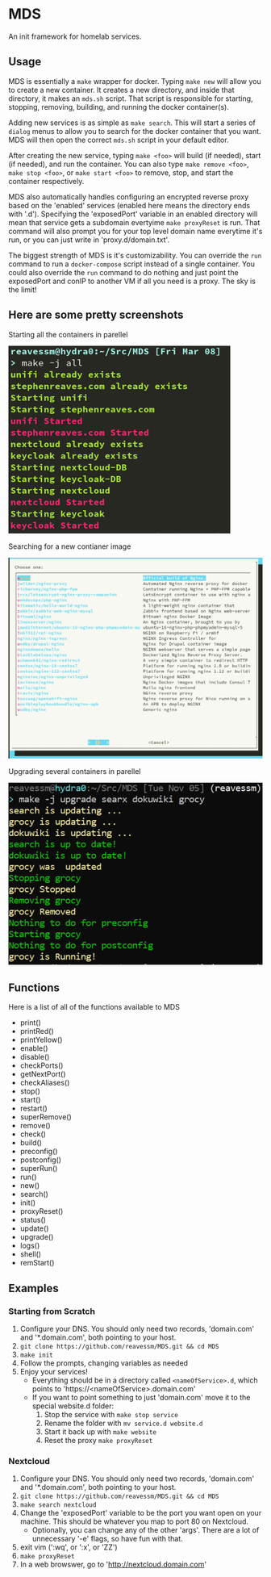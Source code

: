 # MDS

An init framework for homelab services.

## Usage

MDS is essentially a `make` wrapper for docker.  Typing `make new` will allow
you to create a new container.  It creates a new directory, and inside that
directory, it makes an `mds.sh` script.  That script is responsible for
starting, stopping, removing, building, and running the docker container(s).

Adding new services is as simple as `make search`.  This will start a series of
`dialog` menus to allow you to search for the docker container that you want.
MDS will then open the correct `mds.sh` script in your default editor.

After creating the new service, typing `make <foo>` will build (if needed),
start (if needed), and run the container.  You can also type 
`make remove <foo>`, `make stop <foo>`, or `make start <foo>` to remove, stop,
and start the container respectively.

MDS also automatically handles configuring an encrypted reverse proxy based on
the 'enabled' services (enabled here means the directory ends with '.d').
Specifying the 'exposedPort' variable in an enabled directory will mean that
service gets a subdomain evertyime `make proxyReset` is run.  That command
will also prompt you for your top level domain name everytime it's run, or you
can just write in 'proxy.d/domain.txt'.

The biggest strength of MDS is it's customizability.  You can override the `run` 
command to run a `docker-compose` script instead of a single container.  You
could also override the `run` command to do nothing and just point the
exposedPort and conIP to another VM if all you need is a proxy.  The sky is the
limit!

## Here are some pretty screenshots

Starting all the containers in parellel

![make -j all](screenshots/makeAll.png) 

Searching for a new contianer image

![make search](screenshots/makeSearch.png) 

Upgrading several containers in parellel

![make -j upgrade \<service\>](screenshots/mdsUpgrade.PNG)

## Functions

Here is a list of all of the functions available to MDS

* print() 
* printRed() 
* printYellow() 
* enable() 
* disable() 
* checkPorts() 
* getNextPort() 
* checkAliases() 
* stop() 
* start() 
* restart() 
* superRemove() 
* remove() 
* check() 
* build() 
* preconfig()  
* postconfig()  
* superRun() 
* run() 
* new() 
* search() 
* init() 
* proxyReset() 
* status() 
* update() 
* upgrade() 
* logs() 
* shell() 
* remStart() 

## Examples

### Starting from Scratch
1. Configure your DNS.  You should only need two records, 'domain.com' and '\*.domain.com', both pointing to your host.
1. `git clone https://github.com/reavessm/MDS.git && cd MDS`
1. `make init`
1. Follow the prompts, changing variables as needed
1. Enjoy your services!
    * Everything should be in a directory called `<nameOfService>.d`, which points to 'https://\<nameOfService\>.domain.com'
    * If you want to point something to just 'domain.com' move it to the special website.d folder: 
        1. Stop the service with `make stop service`
        1. Rename the folder with `mv service.d website.d`
        1. Start it back up with `make website`
        1. Reset the proxy `make proxyReset`

### Nextcloud

1. Configure your DNS.  You should only need two records, 'domain.com' and '\*.domain.com', both pointing to your host.
1. `git clone https://github.com/reavessm/MDS.git && cd MDS`
1. `make search nextcloud`
1. Change the 'exposedPort' variable to be the port you want open on your machine. This should be whatever you map to port 80 on Nextcloud.
    * Optionally, you can change any of the other 'args'.  There are a lot of unnecessary '-e' flags, so have fun with that.
1. exit vim ('<Esc>:wq', or '<Esc>:x', or '<Esc>ZZ')
1. `make proxyReset`
1. In a web browswer, go to 'http://nextcloud.domain.com'
